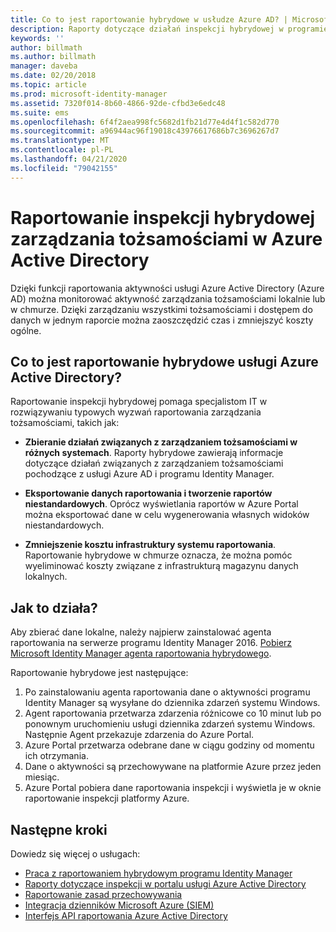 ```yaml
---
title: Co to jest raportowanie hybrydowe w usłudze Azure AD? | Microsoft Docs
description: Raporty dotyczące działań inspekcji hybrydowej w programie Azure Active Directory umożliwiają wyświetlanie zdarzeń poddawanych inspekcji zarówno w chmurze, jak i lokalnie.
keywords: ''
author: billmath
ms.author: billmath
manager: daveba
ms.date: 02/20/2018
ms.topic: article
ms.prod: microsoft-identity-manager
ms.assetid: 7320f014-8b60-4866-92de-cfbd3e6edc48
ms.suite: ems
ms.openlocfilehash: 6f4f2aea998fc5682d1fb21d77e4d4f1c582d770
ms.sourcegitcommit: a96944ac96f19018c43976617686b7c3696267d7
ms.translationtype: MT
ms.contentlocale: pl-PL
ms.lasthandoff: 04/21/2020
ms.locfileid: "79042155"
---
```

# <a name="hybrid-identity-management-audit-reporting-in-azure-active-directory"></a>Raportowanie inspekcji hybrydowej zarządzania tożsamościami w Azure Active Directory
Dzięki funkcji raportowania aktywności usługi Azure Active Directory (Azure AD) można monitorować aktywność zarządzania tożsamościami lokalnie lub w chmurze. Dzięki zarządzaniu wszystkimi tożsamościami i dostępem do danych w jednym raporcie można zaoszczędzić czas i zmniejszyć koszty ogólne.

## <a name="what-is-azure-active-directory-hybrid-reporting"></a>Co to jest raportowanie hybrydowe usługi Azure Active Directory?
Raportowanie inspekcji hybrydowej pomaga specjalistom IT w rozwiązywaniu typowych wyzwań raportowania zarządzania tożsamościami, takich jak:

* **Zbieranie działań związanych z zarządzaniem tożsamościami w różnych systemach**. Raporty hybrydowe zawierają informacje dotyczące działań związanych z zarządzaniem tożsamościami pochodzące z usługi Azure AD i programu Identity Manager.

* **Eksportowanie danych raportowania i tworzenie raportów niestandardowych**. Oprócz wyświetlania raportów w Azure Portal można eksportować dane w celu wygenerowania własnych widoków niestandardowych.

* **Zmniejszenie kosztu infrastruktury systemu raportowania**. Raportowanie hybrydowe w chmurze oznacza, że można pomóc wyeliminować koszty związane z infrastrukturą magazynu danych lokalnych.

## <a name="how-does-it-work"></a>Jak to działa?

Aby zbierać dane lokalne, należy najpierw zainstalować agenta raportowania na serwerze programu Identity Manager 2016. [Pobierz Microsoft Identity Manager agenta raportowania hybrydowego](https://www.microsoft.com/download/details.aspx?id=55112).

Raportowanie hybrydowe jest następujące:
1. Po zainstalowaniu agenta raportowania dane o aktywności programu Identity Manager są wysyłane do dziennika zdarzeń systemu Windows.
2. Agent raportowania przetwarza zdarzenia różnicowe co 10 minut lub po ponownym uruchomieniu usługi dziennika zdarzeń systemu Windows. Następnie Agent przekazuje zdarzenia do Azure Portal.
3. Azure Portal przetwarza odebrane dane w ciągu godziny od momentu ich otrzymania.
4. Dane o aktywności są przechowywane na platformie Azure przez jeden miesiąc.
5. Azure Portal pobiera dane raportowania inspekcji i wyświetla je w oknie raportowanie inspekcji platformy Azure.

## <a name="next-steps"></a>Następne kroki
Dowiedz się więcej o usługach:
- [Praca z raportowaniem hybrydowym programu Identity Manager](working-with-identity-manager-hybrid-reporting.md)
- [Raporty dotyczące inspekcji w portalu usługi Azure Active Directory](https://docs.microsoft.com/azure/active-directory/active-directory-reporting-activity-audit-logs)
- [Raportowanie zasad przechowywania](https://docs.microsoft.com/azure/active-directory/active-directory-reporting-retention)
- [Integracja dzienników Microsoft Azure (SIEM)](https://docs.microsoft.com/azure/security/security-azure-log-integration-overview)
- [Interfejs API raportowania Azure Active Directory](https://docs.microsoft.com/azure/active-directory/active-directory-reporting-api-getting-started)
